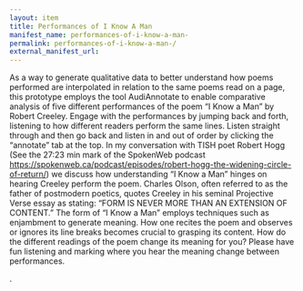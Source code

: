 ```yaml
---
layout: item
title: Performances of I Know A Man 
manifest_name: performances-of-i-know-a-man-
permalink: performances-of-i-know-a-man-/
external_manifest_url: 
---
```

<!-- Add an essay or interpretive material below this line,
using HTML or markdown.  Do not modify this file above this line -->

  As a way to generate qualitative data to better understand how poems performed are interpolated in relation to the same poems read on a page, this prototype employs the tool AudiAnnotate to enable comparative analysis of five different performances of the poem “I Know a Man” by Robert Creeley. Engage with the performances by jumping back and forth, listening to how different readers perform the same lines. Listen straight through and then go back and listen in and out of order by clicking the “annotate” tab at the top. 
 In my conversation with TISH poet Robert Hogg (See the 27:23 min mark of the SpokenWeb podcast https://spokenweb.ca/podcast/episodes/robert-hogg-the-widening-circle-of-return/) we discuss how understanding “I Know a Man” hinges on hearing Creeley perform the poem. Charles Olson, often referred to as the father of postmodern poetics, quotes Creeley in his seminal Projective Verse essay as stating: “FORM IS NEVER MORE THAN AN EXTENSION OF CONTENT.” The form of “I Know a Man”  employs techniques such as enjambment to generate meaning. How one recites the poem and observes or ignores its line breaks becomes crucial to grasping its content. How do the different readings of the poem change its meaning for you? Please have fun listening and marking where you hear the meaning change between performances.

.
